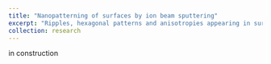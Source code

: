 ```yaml
---
title: "Nanopatterning of surfaces by ion beam sputtering"
excerpt: "Ripples, hexagonal patterns and anisotropies appearing in surfaces bombarded by ions are studied through a damped Kuramoto-Sivashinsky equation, using realistic coefficients.<br/><img src='/images/sput.png'>"
collection: research
---
```


in construction